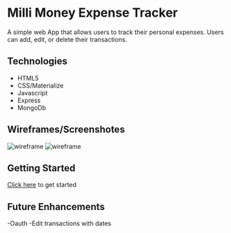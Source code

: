 # Milli Money Expense Tracker

A simple web App that allows users to track their personal expenses. Users can add, edit, or delete their transactions. 


## Technologies
- HTML5
- CSS/Materialize
- Javascript
- Express
- MongoDb 


## Wireframes/Screenshotes
![wireframe](./images/wireframe2.png)
![wireframe](./images/wireframe1.png)

## Getting Started 
[Click here](https://milli-money-expense-app.herokuapp.com/) to get started

## Future Enhancements
-Oauth
-Edit transactions with dates

